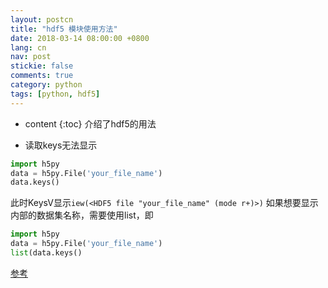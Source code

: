 ```yaml
---
layout: postcn
title: "hdf5 模块使用方法"
date: 2018-03-14 08:00:00 +0800
lang: cn
nav: post
stickie: false 
comments: true
category: python
tags: [python, hdf5]
---
```



* content 
{:toc} 
介绍了hdf5的用法
<!-- more -->
- 读取keys无法显示
```python
import h5py
data = h5py.File('your_file_name')
data.keys()
```
此时KeysV显示`iew(<HDF5 file "your_file_name" (mode r+)>)`
如果想要显示内部的数据集名称，需要使用list，即
```python linenos
import h5py
data = h5py.File('your_file_name')
list(data.keys()
```
[参考](https://github.com/h5py/h5py/issues/726)
